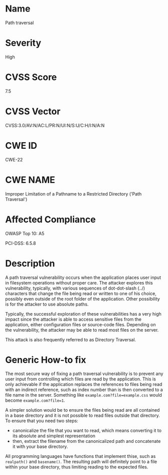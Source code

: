 
# Name

Path traversal

# Severity

High

# CVSS Score

7.5

# CVSS Vector

CVSS:3.0/AV:N/AC:L/PR:N/UI:N/S:U/C:H/I:N/A:N

# CWE ID

CWE-22

# CWE NAME 

Improper Limitation of a Pathname to a Restricted Directory ('Path Traversal')

# Affected Compliance

OWASP Top 10: A5

PCI-DSS: 6.5.8

# Description

A path traversal vulnerability occurs when the application places user input in filesystem operations without proper care. The attacker explores this vulnerability, typically, with various sequences of dot-dot-slash (../) characters that change the file being read or written to one of his choice, possibly even outside of the root folder of the application. Other possibility is for the attacker to use absolute paths.

Typically, the successful exploration of these vulnerabilities has a very high impact since the attacker is able to access sensitive files from the application, either configuration files or source-code files. Depending on the vulnerability, the attacker may be able to read most files on the server.

This attack is also frequently referred to as Directory Traversal.

# Generic How-to fix

The most secure way of fixing a path traversal vulnerability is to prevent any user input from controlling which files are read by the application. This is only achievable if the application replaces the references to files being read with an indirect reference, such as index number than is then converted to a file name in the server. Something like `example.com?file=example.css` would become `example.com?file=1`.

A simpler solution would be to ensure the files being read are all contained in a base directory and it is not possible to read files outside that directory. To ensure that you need two steps:
* canonicalize the file that you want to read, which means converting it to its absolute and simplest representation
* then, extract the filename from the canonicalized path and concatenate it with your base directory.

All programming languages have functions that implement thise, such as `realpath()` and `basename()`. The resulting path will definitely point to a file within your base directory, thus limiting reading to the expected files.
